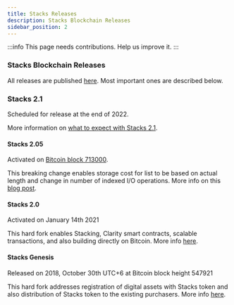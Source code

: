 ```yaml
---
title: Stacks Releases
description: Stacks Blockchain Releases
sidebar_position: 2
---
```


:::info
This page needs contributions. Help us improve it.
:::

### Stacks Blockchain Releases

All releases are published [here](https://github.com/stacks-network/stacks-blockchain/releases). Most important ones are described below.

### Stacks 2.1

Scheduled for release at the end of 2022.

More information on [what to expect with Stacks 2.1](https://stacks.org/stacks-21-what-to-expect).

#### Stacks 2.05
Activated on [Bitcoin block 713000](https://explorer.stacks.co/txid/0xece8e369310b5ff9b92ef11181ae0d2457ac0c821376d4a96c4998763e22ad04?chain=mainnet).

This breaking change enables storage cost for list to be based on actual length and change in number of indexed I/O operations. More info on this [blog post](https://www.stacks.org/stacks-2-05?ref=docs-website).

#### Stacks 2.0
Activated on January 14th 2021

This hard fork enables Stacking, Clarity smart contracts, scalable transactions, and also building directly on Bitcoin. More info [here](https://forum.stacks.org/t/path-to-mainnet-for-stx-holders-things-to-know-ahead-of-stacks-2-0/11529).

#### Stacks Genesis
Released on 2018, October 30th UTC+6 at Bitcoin block height 547921

This hard fork addresses registration of digital assets with Stacks token and also distribution of Stacks token to the existing purchasers. More info [here](https://blog.blockstack.org/the-launch-of-the-stacks-genesis-block/?ref=docs-website).

